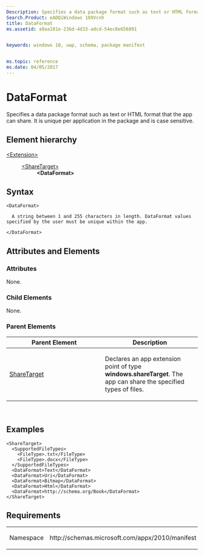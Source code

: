 ```yaml
---
Description: Specifies a data package format such as text or HTML format that the app can share. 
Search.Product: eADQiWindows 10XVcnh
title: DataFormat
ms.assetid: a9aa181e-236d-4d33-adcd-54ec8e656891


keywords: windows 10, uwp, schema, package manifest


ms.topic: reference
ms.date: 04/05/2017
---
```


# DataFormat




Specifies a data package format such as text or HTML format that the app can share. It is unique per application in the package and is case sensitive.

## Element hierarchy

<dl>
<dt><a href="element-extension.md">&lt;Extension&gt;</a></dt>
<dd>
<dl>
<dt><a href="element-sharetarget.md">&lt;ShareTarget&gt;</a></dt>
<dd><b>&lt;DataFormat&gt;</b></dd>
</dl>
</dd>
</dl>

## Syntax

``` syntax
<DataFormat>

  A string between 1 and 255 characters in length. DataFormat values specified by the user must be unique within the app. 

</DataFormat>
```

## Attributes and Elements


### Attributes

None.

### Child Elements

None.

### Parent Elements

<table>
<colgroup>
<col width="50%" />
<col width="50%" />
</colgroup>
<thead>
<tr class="header">
<th>Parent Element</th>
<th>Description</th>
</tr>
</thead>
<tbody>
<tr class="odd">
<td><a href="element-sharetarget.md">ShareTarget</a> </td>
<td><p>Declares an app extension point of type <strong>windows.shareTarget</strong>. The app can share the specified types of files.</p></td>
</tr>
</tbody>
</table>

 

## Examples

```XAML
<ShareTarget>
  <SupportedFileTypes>
    <FileType>.txt</FileType>
    <FileType>.docx</FileType>
  </SupportedFileTypes>
  <DataFormat>Text</DataFormat>
  <DataFormat>Uri</DataFormat>
  <DataFormat>Bitmap</DataFormat>
  <DataFormat>Html</DataFormat>
  <DataFormat>http://schema.org/Book</DataFormat>
</ShareTarget>
```

## Requirements

<table>
<colgroup>
<col width="50%" />
<col width="50%" />
</colgroup>
<tbody>
<tr class="odd">
<td><p>Namespace</p></td>
<td><p>http://schemas.microsoft.com/appx/2010/manifest</p></td>
</tr>
</tbody>
</table>

 

 



